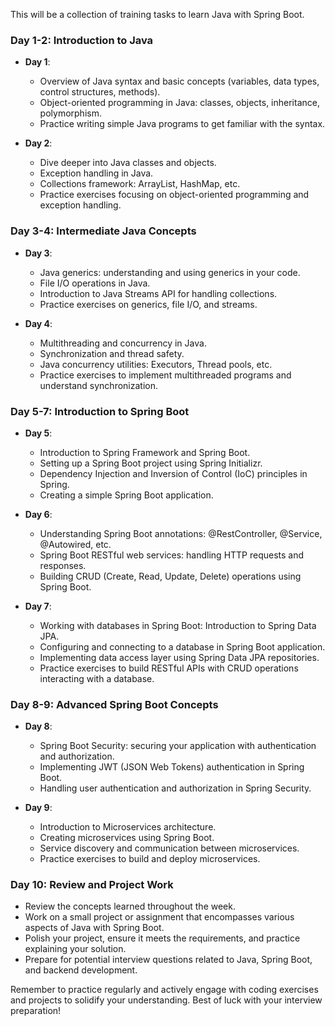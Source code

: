 This will be a collection of training tasks to learn Java with Spring Boot.

### Day 1-2: Introduction to Java
- **Day 1**: 
  - Overview of Java syntax and basic concepts (variables, data types, control structures, methods).
  - Object-oriented programming in Java: classes, objects, inheritance, polymorphism.
  - Practice writing simple Java programs to get familiar with the syntax.

- **Day 2**: 
  - Dive deeper into Java classes and objects.
  - Exception handling in Java.
  - Collections framework: ArrayList, HashMap, etc.
  - Practice exercises focusing on object-oriented programming and exception handling.

### Day 3-4: Intermediate Java Concepts
- **Day 3**: 
  - Java generics: understanding and using generics in your code.
  - File I/O operations in Java.
  - Introduction to Java Streams API for handling collections.
  - Practice exercises on generics, file I/O, and streams.

- **Day 4**: 
  - Multithreading and concurrency in Java.
  - Synchronization and thread safety.
  - Java concurrency utilities: Executors, Thread pools, etc.
  - Practice exercises to implement multithreaded programs and understand synchronization.

### Day 5-7: Introduction to Spring Boot
- **Day 5**: 
  - Introduction to Spring Framework and Spring Boot.
  - Setting up a Spring Boot project using Spring Initializr.
  - Dependency Injection and Inversion of Control (IoC) principles in Spring.
  - Creating a simple Spring Boot application.

- **Day 6**: 
  - Understanding Spring Boot annotations: @RestController, @Service, @Autowired, etc.
  - Spring Boot RESTful web services: handling HTTP requests and responses.
  - Building CRUD (Create, Read, Update, Delete) operations using Spring Boot.

- **Day 7**: 
  - Working with databases in Spring Boot: Introduction to Spring Data JPA.
  - Configuring and connecting to a database in Spring Boot application.
  - Implementing data access layer using Spring Data JPA repositories.
  - Practice exercises to build RESTful APIs with CRUD operations interacting with a database.

### Day 8-9: Advanced Spring Boot Concepts
- **Day 8**: 
  - Spring Boot Security: securing your application with authentication and authorization.
  - Implementing JWT (JSON Web Tokens) authentication in Spring Boot.
  - Handling user authentication and authorization in Spring Security.

- **Day 9**: 
  - Introduction to Microservices architecture.
  - Creating microservices using Spring Boot.
  - Service discovery and communication between microservices.
  - Practice exercises to build and deploy microservices.

### Day 10: Review and Project Work
- Review the concepts learned throughout the week.
- Work on a small project or assignment that encompasses various aspects of Java with Spring Boot.
- Polish your project, ensure it meets the requirements, and practice explaining your solution.
- Prepare for potential interview questions related to Java, Spring Boot, and backend development.

Remember to practice regularly and actively engage with coding exercises and projects to solidify your understanding. Best of luck with your interview preparation!